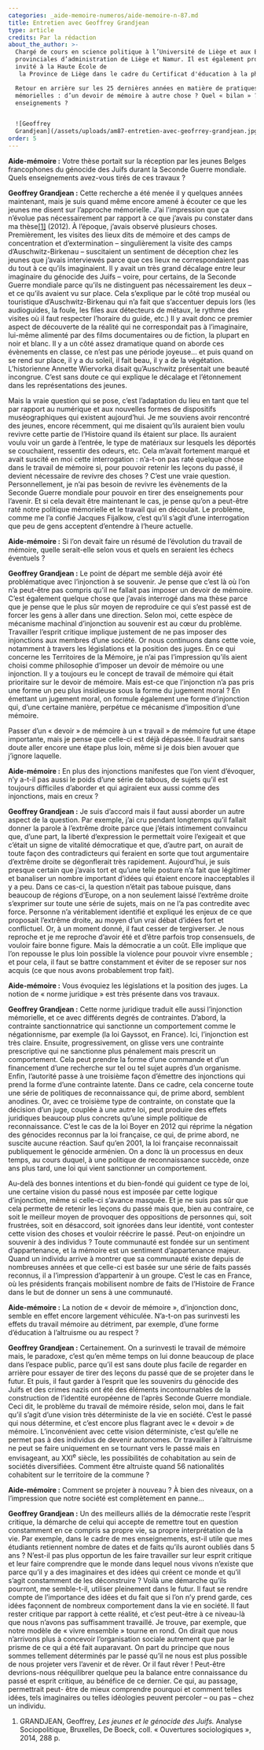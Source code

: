 ```yaml
---
categories: _aide-memoire-numeros/aide-memoire-n-87.md
title: Entretien avec Geoffrey Grandjean
type: article
credits: Par la rédaction
about_the_author: >-
  Chargé de cours en science politique à l’Université de Liège et aux Écoles
  provinciales d’administration de Liège et Namur. Il est également professeur
  invité à la Haute École de
   la Province de Liège dans le cadre du Certificat d'éducation à la philosophie et à la citoyenneté.

  Retour en arrière sur les 25 dernières années en matière de pratiques
  mémorielles : d’un devoir de mémoire à autre chose ? Quel « bilan » ? Quels
  enseignements ?


  ![Geoffrey
  Grandjean](/assets/uploads/am87-entretien-avec-geofrrey-grandjean.jpg)
order: 5
---
```

**Aide-mémoire :** Votre thèse portait sur la réception par les jeunes Belges francophones du génocide des Juifs durant la Seconde Guerre mondiale. Quels enseignements avez-vous tirés de ces travaux ?

**Geoffrey Grandjean :** Cette recherche a été menée il y quelques années maintenant, mais je suis quand même encore amené à écouter ce que les jeunes me disent sur l’approche mémorielle. J’ai l’impression que ça n’évolue pas nécessairement par rapport à ce que j’avais pu constater dans ma thèse[[1]](#footnote-1) (2012). À l’époque, j’avais observé plusieurs choses. Premièrement, les visites des lieux dits de mémoire et des camps de concentration et d’extermination – singulièrement la visite des camps d’Auschwitz-Birkenau – suscitaient un sentiment de déception chez les jeunes que j’avais interviewés parce que ces lieux ne correspondaient pas du tout à ce qu’ils imaginaient. Il y avait un très grand décalage entre leur imaginaire du génocide des Juifs – voire, pour certains, de la Seconde Guerre mondiale parce qu’ils ne distinguent pas nécessairement les deux – et ce qu’ils avaient vu sur place. Cela s’explique par le côté trop muséal ou touristique d’Auschwitz-Birkenau qui n’a fait que s’accentuer depuis lors (les audioguides, la foule, les files aux détecteurs de métaux, le rythme des visites où il faut respecter l’horaire du guide, etc.) Il y avait donc ce premier aspect de découverte de la réalité qui ne correspondait pas à l’imaginaire, lui-même alimenté par des films documentaires ou de fiction, la plupart en noir et blanc. Il y a un côté assez dramatique quand on aborde ces évènements en classe, ce n’est pas une période joyeuse… et puis quand on se rend sur place, il y a du soleil, il fait beau, il y a de la végétation. L’historienne Annette Wiervorka disait qu’Auschwitz présentait une beauté incongrue. C’est sans doute ce qui explique le décalage et l’étonnement dans les représentations des jeunes.

Mais la vraie question qui se pose, c’est l’adaptation du lieu en tant que tel par rapport au numérique et aux nouvelles formes de dispositifs muséographiques qui existent aujourd’hui. Je me souviens avoir rencontré des jeunes, encore récemment, qui me disaient qu’ils auraient bien voulu revivre cette partie de l’Histoire quand ils étaient sur place. Ils auraient voulu voir un garde à l’entrée, le type de matériaux sur lesquels les déportés se couchaient, ressentir des odeurs, etc. Cela m’avait fortement marqué et avait suscité en moi cette interrogation : n’a-t-on pas raté quelque chose dans le travail de mémoire si, pour pouvoir retenir les leçons du passé, il devient nécessaire de revivre des choses ? C’est une vraie question. Personnellement, je n’ai pas besoin de revivre les évènements de la Seconde Guerre mondiale pour pouvoir en tirer des enseignements pour l’avenir. Et si cela devait être maintenant le cas, je pense qu’on a peut-être raté notre politique mémorielle et le travail qui en découlait. Le problème, comme me l’a confié Jacques Fijalkow, c’est qu’il s’agit d’une interrogation que peu de gens acceptent d’entendre à l’heure actuelle.

**Aide-mémoire :** Si l’on devait faire un résumé de l’évolution du travail de mémoire, quelle serait-elle selon vous et quels en seraient les échecs éventuels ?

**Geoffrey Grandjean :** Le point de départ me semble déjà avoir été problématique avec l’injonction à se souvenir. Je pense que c’est là où l’on n’a peut-être pas compris qu’il ne fallait pas imposer un devoir de mémoire. C’est également quelque chose que j’avais interrogé dans ma thèse parce que je pense que le plus sûr moyen de reproduire ce qui s’est passé est de forcer les gens à aller dans une direction. Selon moi, cette espèce de mécanisme machinal d’injonction au souvenir est au cœur du problème. Travailler l’esprit critique implique justement de ne pas imposer des injonctions aux membres d’une société. Or nous continuons dans cette voie, notamment à travers les législations et la position des juges. En ce qui concerne les Territoires de la Mémoire, je n’ai pas l’impression qu’ils aient choisi comme philosophie d’imposer un devoir de mémoire ou une injonction. Il y a toujours eu le concept de travail de mémoire qui était prioritaire sur le devoir de mémoire. Mais est-ce que l’injonction n’a pas pris une forme un peu plus insidieuse sous la forme du jugement moral ? En émettant un jugement moral, on formule également une forme d’injonction qui, d’une certaine manière, perpétue ce mécanisme d’imposition d’une mémoire.

Passer d’un « devoir » de mémoire à un « travail » de mémoire fut une étape importante, mais je pense que celle-ci est déjà dépassée. Il faudrait sans doute aller encore une étape plus loin, même si je dois bien avouer que j’ignore laquelle.

**Aide-mémoire :** En plus des injonctions manifestes que l’on vient d’évoquer, n’y a-t-il pas aussi le poids d’une série de tabous, de sujets qu’il est toujours difficiles d’aborder et qui agiraient eux aussi comme des injonctions, mais en creux ?

**Geoffrey Grandjean :** Je suis d’accord mais il faut aussi aborder un autre aspect de la question. Par exemple, j’ai cru pendant longtemps qu’il fallait donner la parole à l’extrême droite parce que j’étais intimement convaincu que, d’une part, la liberté d’expression le permettait voire l’exigeait et que c’était un signe de vitalité démocratique et que, d’autre part, on aurait de toute façon des contradicteurs qui feraient en sorte que tout argumentaire d’extrême droite se dégonflerait très rapidement. Aujourd’hui, je suis presque certain que j’avais tort et qu’une telle posture n’a fait que légitimer et banaliser un nombre important d’idées qui étaient encore inacceptables il y a peu. Dans ce cas-ci, la question n’était pas taboue puisque, dans beaucoup de régions d’Europe, on a non seulement laissé l’extrême droite s’exprimer sur toute une série de sujets, mais on ne l’a pas contredite avec force. Personne n’a véritablement identifié et expliqué les enjeux de ce que proposait l’extrême droite, au moyen d’un vrai débat d’idées fort et conflictuel. Or, à un moment donné, il faut cesser de tergiverser. Je nous reproche et je me reproche d’avoir été et d’être parfois trop consensuels, de vouloir faire bonne figure. Mais la démocratie a un coût. Elle implique que l’on repousse le plus loin possible la violence pour pouvoir vivre ensemble ; et pour cela, il faut se battre constamment et éviter de se reposer sur nos acquis (ce que nous avons probablement trop fait).

**Aide-mémoire :** Vous évoquiez les législations et la position des juges. La notion de « norme juridique » est très présente dans vos travaux.

**Geoffrey Grandjean :** Cette norme juridique traduit elle aussi l’injonction mémorielle, et ce avec différents degrés de contraintes. D’abord, la contrainte sanctionnatrice qui sanctionne un comportement comme le négationnisme, par exemple (la loi Gayssot, en France). Ici, l’injonction est très claire. Ensuite, progressivement, on glisse vers une contrainte prescriptive qui ne sanctionne plus pénalement mais prescrit un comportement. Cela peut prendre la forme d’une commande et d’un financement d’une recherche sur tel ou tel sujet auprès d’un organisme. Enfin, l’autorité passe à une troisième façon d’émettre des injonctions qui prend la forme d’une contrainte latente. Dans ce cadre, cela concerne toute une série de politiques de reconnaissance qui, de prime abord, semblent anodines. Or, avec ce troisième type de contrainte, on constate que la décision d’un juge, couplée à une autre loi, peut produire des effets juridiques beaucoup plus concrets qu’une simple politique de reconnaissance. C’est le cas de la loi Boyer en 2012 qui réprime la négation des génocides reconnus par la loi française, ce qui, de prime abord, ne suscite aucune réaction. Sauf qu’en 2001, la loi française reconnaissait publiquement le génocide arménien. On a donc là un processus en deux temps, au cours duquel, à une politique de reconnaissance succède, onze ans plus tard, une loi qui vient sanctionner un comportement.

Au-delà des bonnes intentions et du bien-fondé qui guident ce type de loi, une certaine vision du passé nous est imposée par cette logique d’injonction, même si celle-ci s’avance masquée. Et je ne suis pas sûr que cela permette de retenir les leçons du passé mais que, bien au contraire, ce soit le meilleur moyen de provoquer des oppositions de personnes qui, soit frustrées, soit en désaccord, soit ignorées dans leur identité, vont contester cette vision des choses et vouloir réécrire le passé. Peut-on enjoindre un souvenir à des individus ? Toute communauté est fondée sur un sentiment d’appartenance, et la mémoire est un sentiment d’appartenance majeur. Quand un individu arrive à montrer que sa communauté existe depuis de nombreuses années et que celle-ci est basée sur une série de faits passés reconnus, il a l’impression d’appartenir à un groupe. C’est le cas en France, où les présidents français mobilisent nombre de faits de l’Histoire de France dans le but de donner un sens à une communauté.

**Aide-mémoire :** La notion de « devoir de mémoire », d’injonction donc, semble en effet encore largement véhiculée. N’a-t-on pas surinvesti les effets du travail mémoire au détriment, par exemple, d’une forme d’éducation à l’altruisme ou au respect ?

**Geoffrey Grandjean :** Certainement. On a surinvesti le travail de mémoire mais, le paradoxe, c’est qu’en même temps on lui donne beaucoup de place dans l’espace public, parce qu’il est sans doute plus facile de regarder en arrière pour essayer de tirer des leçons du passé que de se projeter dans le futur. Et puis, il faut garder à l’esprit que les souvenirs du génocide des Juifs et des crimes nazis ont été des éléments incontournables de la construction de l’identité européenne de l’après Seconde Guerre mondiale. Ceci dit, le problème du travail de mémoire réside, selon moi, dans le fait qu’il s’agit d’une vision très déterministe de la vie en société. C’est le passé qui nous détermine, et c’est encore plus flagrant avec le « devoir » de mémoire. L’inconvénient avec cette vision déterministe, c’est qu’elle ne permet pas à des individus de devenir autonomes. Or travailler à l’altruisme ne peut se faire uniquement en se tournant vers le passé mais en envisageant, au XXI<sup>e</sup> siècle, les possibilités de cohabitation au sein de sociétés diversifiées. Comment être altruiste quand 56 nationalités cohabitent sur le territoire de la commune ?

**Aide-mémoire :** Comment se projeter à nouveau ? À bien des niveaux, on a l’impression que notre société est complètement en panne…

**Geoffrey Grandjean :** Un des meilleurs alliés de la démocratie reste l’esprit critique, la démarche de celui qui accepte de remettre tout en question constamment en ce compris sa propre vie, sa propre interprétation de la vie. Par exemple, dans le cadre de mes enseignements, est-il utile que mes étudiants retiennent nombre de dates et de faits qu’ils auront oubliés dans 5 ans ? N’est-il pas plus opportun de les faire travailler sur leur esprit critique et leur faire comprendre que le monde dans lequel nous vivons n’existe que parce qu’il y a des imaginaires et des idées qui créent ce monde et qu’il s’agit constamment de les déconstruire ? Voilà une démarche qu’ils pourront, me semble-t-il, utiliser pleinement dans le futur. Il faut se rendre compte de l’importance des idées et du fait que si l’on n’y prend garde, ces idées façonnent de nombreux comportement dans la vie en société. Il faut rester critique par rapport à cette réalité, et c’est peut-être à ce niveau-là que nous n’avons pas suffisamment travaillé. Je trouve, par exemple, que notre modèle de « vivre ensemble » tourne en rond. On dirait que nous n’arrivons plus à concevoir l’organisation sociale autrement que par le prisme de ce qui a été fait auparavant. On part du principe que nous sommes tellement déterminés par le passé qu’il ne nous est plus possible de nous projeter vers l’avenir et de rêver. Or il faut rêver ! Peut-être devrions-nous rééquilibrer quelque peu la balance entre connaissance du passé et esprit critique, au bénéfice de ce dernier. Ce qui, au passage, permettrait peut- être de mieux comprendre pourquoi et comment telles idées, tels imaginaires ou telles idéologies peuvent percoler – ou pas – chez un individu.

1. GRANDJEAN, Geoffrey, _Les jeunes et le génocide des Juifs._  Analyse Sociopolitique, Bruxelles, De Boeck, coll. « Ouvertures sociologiques », 2014, 288 p.
